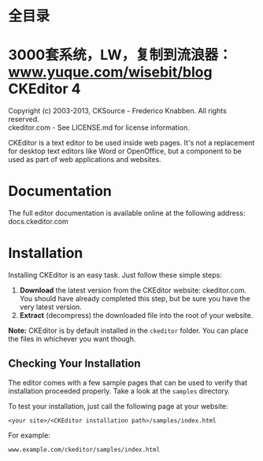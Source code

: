 # 全目录

3000套系统，LW，复制到流浪器：www.yuque.com/wisebit/blog
CKEditor 4
==========

Copyright (c) 2003-2013, CKSource - Frederico Knabben. All rights reserved.  
ckeditor.com - See LICENSE.md for license information.

CKEditor is a text editor to be used inside web pages. It's not a replacement
for desktop text editors like Word or OpenOffice, but a component to be used as
part of web applications and websites.

# Documentation

The full editor documentation is available online at the following address:
docs.ckeditor.com

# Installation

Installing CKEditor is an easy task. Just follow these simple steps:

 1. **Download** the latest version from the CKEditor website:
    ckeditor.com. You should have already completed this step, but be
    sure you have the very latest version.
 2. **Extract** (decompress) the downloaded file into the root of your website.

**Note:** CKEditor is by default installed in the `ckeditor` folder. You can
place the files in whichever you want though.

## Checking Your Installation

The editor comes with a few sample pages that can be used to verify that
installation proceeded properly. Take a look at the `samples` directory.

To test your installation, just call the following page at your website:

	<your site>/<CKEditor installation path>/samples/index.html

For example:

	www.example.com/ckeditor/samples/index.html
